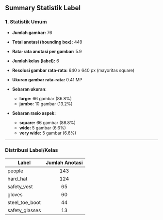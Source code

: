 ## Summary Statistik Label

### 1. Statistik Umum

- **Jumlah gambar:** 76
- **Total anotasi (bounding box):** 449
- **Rata-rata anotasi per gambar:** 5.9
- **Jumlah kelas (label):** 6
- **Resolusi gambar rata-rata:** 640 x 640 px (mayoritas square)
- **Ukuran gambar rata-rata:** 0.41 MP
- **Sebaran ukuran:**

  - **large:** 66 gambar (86.8%)
  - **jumbo:** 10 gambar (13.2%)

- **Sebaran rasio aspek:**

  - **square:** 66 gambar (86.8%)
  - **wide:** 5 gambar (6.6%)
  - **very wide:** 5 gambar (6.6%)

---

### Distribusi Label/Kelas

| Label          | Jumlah Anotasi |
| -------------- | :------------: |
| people         |      143       |
| hard_hat       |      124       |
| safety_vest    |       65       |
| gloves         |       60       |
| steel_toe_boot |       44       |
| safety_glasses |       13       |
